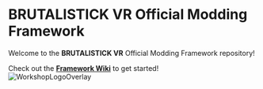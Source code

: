 # BRUTALISTICK VR Official Modding Framework
Welcome to the **BRUTALISTICK VR** Official Modding Framework repository!  
  
Check out the **[Framework Wiki](https://github.com/Kubunautilus/BrutalistickVR_ModFramework/wiki)** to get started!  
![WorkshopLogoOverlay](https://github.com/user-attachments/assets/c7618ff1-3724-4dd9-b441-b15319fffae8)
